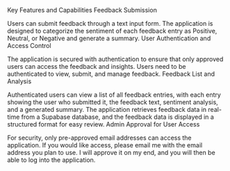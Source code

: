 Key Features and Capabilities
Feedback Submission

Users can submit feedback through a text input form.
The application is designed to categorize the sentiment of each feedback entry as Positive, Neutral, or Negative and generate a summary.
User Authentication and Access Control

The application is secured with authentication to ensure that only approved users can access the feedback and insights.
Users need to be authenticated to view, submit, and manage feedback.
Feedback List and Analysis

Authenticated users can view a list of all feedback entries, with each entry showing the user who submitted it, the feedback text, sentiment analysis, and a generated summary.
The application retrieves feedback data in real-time from a Supabase database, and the feedback data is displayed in a structured format for easy review.
Admin Approval for User Access

For security, only pre-approved email addresses can access the application.
If you would like access, please email me with the email address you plan to use. I will approve it on my end, and you will then be able to log into the application.
